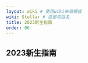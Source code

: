 ```yaml
---
layout: wiki # 使用wiki布局模板
wiki: Stellar # 这是项目名
title: 2023新生指南
order: 06
---
```


## **2023新生指南** 


<!DOCTYPE html PUBLIC "-//W3C//DTD XHTML 1.0 Transitional//EN" "http://www.w3.org/TR/xhtml1/DTD/xhtml1-transitional.dtd">
<html xmlns="http://www.w3.org/1999/xhtml">
<head>
<meta http-equiv="Content-Type" content="text/html; charset=utf-8" />
<meta name="keywords" content="北京信息科技大学2023级新生报到须知" />
<meta name="description" content="北京信息科技大学2023级新生报到须知" />
<title>北京信息科技大学2023级新生报到须知</title>
<script type="text/javascript" src="/assets/js/pdfobject.js"></script>
</head>
<body background="images/bj.jpg">
<script type="text/javascript">
    window.onload = function() {
        PDFObject.embed(
            "/assets/wiki/fresher/2023新生手册(北京信息科技大学2023级新生报到须知).pdf",
            "#pdf"
        );
    };
</script>
<center>
<div id="pdf" style="width: 688px;height: 900px;">
</div>
</center>
</body>
</html>